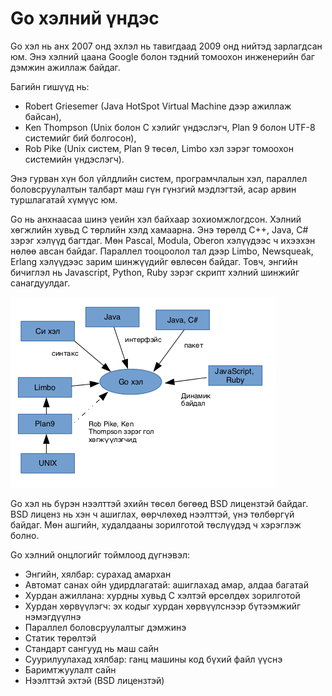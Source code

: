 # Go хэлний үндэс

Go хэл нь анх 2007 онд эхлэл нь тавигдаад 2009 онд нийтэд зарлагдсан юм. Энэ хэлний цаана Google болон тэдний томоохон инженерийн баг дэмжин ажиллаж байдаг.

Багийн гишүүд нь:

* Robert Griesemer \(Java HotSpot Virtual Machine дээр ажиллаж байсан\),
* Ken Thompson \(Unix болон C хэлийг үндэслэгч, Plan 9 болон UTF-8 системийг бий болгосон\),
* Rob Pike \(Unix систем, Plan 9 төсөл, Limbo хэл зэрэг томоохон системийн үндэслэгч\).

Энэ гурван хүн бол үйлдлийн систем, програмчлалын хэл, параллел боловсруулалтын талбарт маш гүн гүнзгий мэдлэгтэй, асар арвин туршлагатай хүмүүс юм.

Go нь анхнаасаа шинэ үеийн хэл байхаар зохиомжлогдсон. Хэлний хөгжлийн хувьд C төрлийн хэлд хамаарна. Энэ төрөлд C++, Java, C\# зэрэг хэлүүд багтдаг. Мөн Pascal, Modula, Oberon хэлүүдээс ч ихээхэн нөлөө авсан байдаг. Параллел тооцоолол тал дээр Limbo, Newsqueak, Erlang хэлүүдээс зарим шинжүүдийг өвлөсөн байдаг. Товч, энгийн бичиглэл нь Javascript, Python, Ruby зэрэг скрипт хэлний шинжийг санагдуулдаг.

![](res/go_root.png)

Go хэл нь бүрэн нээлттэй эхийн төсөл бөгөөд BSD лицензтэй байдаг. BSD лиценз нь хэн ч ашиглах, өөрчлөхөд нээлттэй, үнэ төлбөргүй байдаг. Мөн ашгийн, худалдааны зорилготой төслүүдэд ч хэрэглэж болно.

Go хэлний онцлогийг тоймлоод дүгнэвэл:

* Энгийн, хялбар: сурахад амархан
* Автомат санах ойн удирдлагатай: ашиглахад амар, алдаа багатай
* Хурдан ажиллана: хурдны хувьд C хэлтэй өрсөлдөх зорилготой
* Хурдан хөрвүүлэгч: эх кодыг хурдан хөрвүүлснээр бүтээмжийг нэмэгдүүлнэ
* Параллел боловсруулалтыг дэмжинэ
* Статик төрөлтэй
* Стандарт сангууд нь маш сайн
* Суурилуулахад хялбар: ганц машины код бүхий файл үүснэ
* Баримтжуулалт сайн
* Нээлттэй эхтэй \(BSD лицензтэй\)



